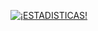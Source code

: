 [![¡ESTADISTICAS!](https://github-readme-stats.vercel.app/api?username=TU_USUARIO&show_icons=true&theme=radical)](https://github.com/JeremiasSavone)
